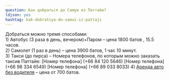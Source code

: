 ```yaml
---
question: Как добраться до Самуи из Паттайи?
ldjson: yes
hashtag: kak-dobratsya-do-samui-iz-pattaji
---
```


Добраться можно тремя способами:  
1\) Автобус (3 раза в день, вечером)+Паром – цена 1800 батов , 15.5 часов.   
2\) Самолет (1 раз в день) – цена 3900 батов, 1 час 10 минут.   
3\) Такси (до пирса) – Номера телефонов, по которым можно заказать таксив Паттайе:
[Номер телефона] (+66 84 120 5646) [Номер телефона] (+66 98 334 6549) [Номер телефона] (+66 89 033 8033)
4\) [Аренда авто без водителя](https://thai-rent-car.com/) – цена от 700 батов.
